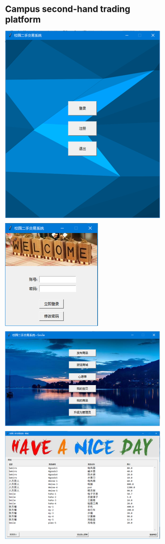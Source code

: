 # Campus second-hand trading platform
 

![Image](https://github.com/Cosica/Campus-second-hand-trading-platform/blob/main/Img/1.png)

![Image](https://github.com/Cosica/Campus-second-hand-trading-platform/blob/main/Img/2.png)

![Image](https://github.com/Cosica/Campus-second-hand-trading-platform/blob/main/Img/3.png)

![Image](https://github.com/Cosica/Campus-second-hand-trading-platform/blob/main/Img/4.png)

